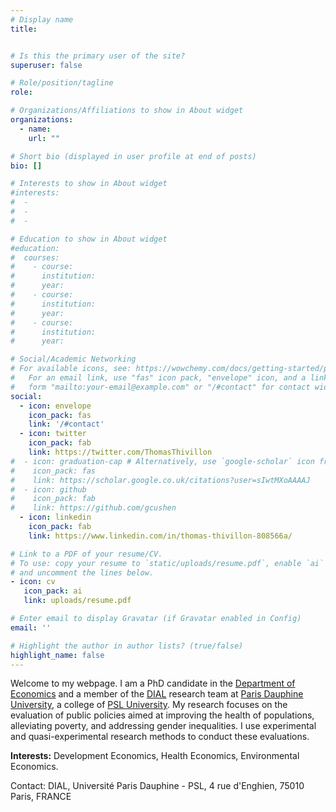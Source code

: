 ```yaml
---
# Display name
title:


# Is this the primary user of the site?
superuser: false

# Role/position/tagline
role:

# Organizations/Affiliations to show in About widget
organizations:
  - name:
    url: ""

# Short bio (displayed in user profile at end of posts)
bio: []

# Interests to show in About widget
#interests:
#  - 
#  - 
#  -

# Education to show in About widget
#education:
#  courses:
#    - course:
#      institution:
#      year:
#    - course:
#      institution:
#      year:
#    - course:
#      institution: 
#      year: 

# Social/Academic Networking
# For available icons, see: https://wowchemy.com/docs/getting-started/page-builder/#icons
#   For an email link, use "fas" icon pack, "envelope" icon, and a link in the
#   form "mailto:your-email@example.com" or "/#contact" for contact widget.
social:
  - icon: envelope
    icon_pack: fas
    link: '/#contact'
  - icon: twitter
    icon_pack: fab
    link: https://twitter.com/ThomasThivillon
#  - icon: graduation-cap # Alternatively, use `google-scholar` icon from `ai` icon pack
#    icon_pack: fas
#    link: https://scholar.google.co.uk/citations?user=sIwtMXoAAAAJ
#  - icon: github
#    icon_pack: fab
#    link: https://github.com/gcushen
  - icon: linkedin
    icon_pack: fab
    link: https://www.linkedin.com/in/thomas-thivillon-808566a/

# Link to a PDF of your resume/CV.
# To use: copy your resume to `static/uploads/resume.pdf`, enable `ai` icons in `params.toml`,
# and uncomment the lines below.
- icon: cv
   icon_pack: ai
   link: uploads/resume.pdf

# Enter email to display Gravatar (if Gravatar enabled in Config)
email: ''

# Highlight the author in author lists? (true/false)
highlight_name: false
---
```


Welcome to my webpage. I am a PhD candidate in the [Department of Economics](https://leda.dauphine.fr/) and a member of the [DIAL](https://dial.ird.fr/en/) research team at [Paris Dauphine University](https://dauphine.psl.eu/en/), a college of [PSL University](https://psl.eu/en). My research focuses on the evaluation of public policies aimed at improving the health of populations, alleviating poverty, and addressing gender inequalities. I use experimental and quasi-experimental research methods to conduct these evaluations.

**Interests:** Development Economics, Health Economics, Environmental Economics.

Contact: DIAL, Université Paris Dauphine - PSL, 4 rue d'Enghien, 75010 Paris, FRANCE



